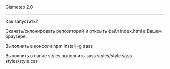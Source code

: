 Gismeteo 2.0
***
Как запустить?


Скачать/склонировать репозиторий и открыть файл index.html в Вашем браузере.

Выполнить в консоли npm install -g sass

Выполнить в папке styles выполнить sass styles/style.sass styles/style.css
